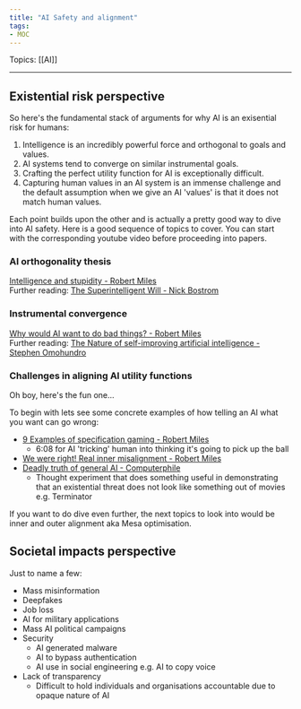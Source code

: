 ```yaml
---
title: "AI Safety and alignment"
tags:
- MOC
---
```

Topics: [[AI]]  

---

## Existential risk perspective

So here's the fundamental stack of arguments for why AI is an exisential
risk for humans:
1.  Intelligence is an incredibly powerful force and orthogonal to goals and
    values.
2.  AI systems tend to converge on similar instrumental goals.
3.  Crafting the perfect utility function for AI is exceptionally difficult.
4.  Capturing human values in an AI system is an immense challenge and the
    default assumption when we give an AI 'values' is that it does not match
    human values.

Each point builds upon the other and is actually a pretty good way to dive
into AI safety. Here is a good sequence of topics to cover. You can
start with the corresponding youtube video before proceeding into papers.

### AI orthogonality thesis

[Intelligence and stupidity - Robert Miles](https://www.youtube.com/watch?v=hEUO6pjwFOo)  
Further reading: [The Superintelligent Will - Nick Bostrom](https://nickbostrom.com/superintelligentwill.pdf)  

### Instrumental convergence
[Why would AI want to do bad things? - Robert Miles](https://www.youtube.com/watch?v=ZeecOKBus3Q)  
Further reading: [The Nature of self-improving artificial intelligence - Stephen Omohundro](https://selfawaresystems.files.wordpress.com/2008/01/nature_of_self_improving_ai.pdf)  

### Challenges in aligning AI utility functions
Oh boy, here's the fun one...

To begin with lets see some concrete examples of how telling an AI what
you want can go wrong:
-   [9 Examples of specification gaming - Robert Miles](https://www.youtube.com/watch?v=nKJlF-olKmg)
    -   6:08 for AI 'tricking' human into thinking it's going to pick up the ball
-   [We were right! Real inner misalignment - Robert Miles](https://www.youtube.com/watch?v=zkbPdEHEyEI)
-   [Deadly truth of general AI - Computerphile](https://www.youtube.com/watch?v=tcdVC4e6EV4)
    - Thought experiment that does something useful in demonstrating that
an existential threat does not look like something out of movies e.g.
Terminator

If you want to do dive even further, the next topics to look into would be
inner and outer alignment aka Mesa optimisation.

## Societal impacts perspective

Just to name a few:
-   Mass misinformation
-   Deepfakes
-   Job loss
-   AI for military applications
-   Mass AI political campaigns
-   Security
    -   AI generated malware
    -   AI to bypass authentication
    -   AI use in social engineering e.g. AI to copy voice
-   Lack of transparency
    -   Difficult to hold individuals and organisations accountable due to
        opaque nature of AI
